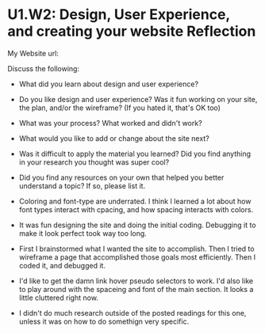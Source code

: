 # U1.W2: Design, User Experience, and creating your website Reflection

My Website url: <!-- Website URL here (remove comment) -->

Discuss the following:
* What did you learn about design and user experience? 
* Do you like design and user experience? Was it fun working on your site, the plan, and/or the wireframe? (If you hated it, that's OK too)
* What was your process? What worked and didn't work?
* What would you like to add or change about the site next?
* Was it difficult to apply the material you learned? Did you find anything in your research you thought was super cool?
* Did you find any resources on your own that helped you better understand a topic? If so, please list it.

 

* Coloring and font-type are underrated. I think I learned a lot about how font types interact with cpacing, and how spacing interacts with colors.

* It was fun designing the site and doing the initial coding. Debugging it to make it look perfect took way too long. 
 
* First I brainstormed what I wanted the site to accomplish. Then I tried to wireframe a page that accomplished those goals most efficiently. Then I coded it, and debugged it.

* I'd like to get the damn link hover pseudo selectors to work. I'd also like to play around with the spaceing and font of the main section. It looks a little cluttered right now.
 
* I didn't do much research outside of the posted readings for this one, unless it was on how to do somethign very specific. 
